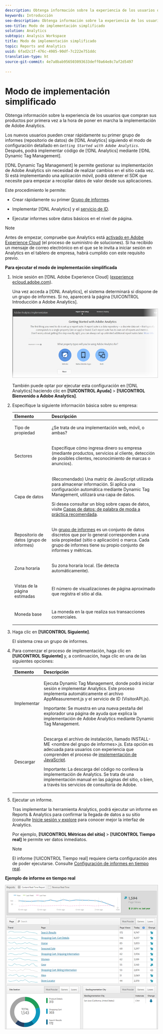 ```yaml
---
description: Obtenga información sobre la experiencia de los usuarios que compran sus productos por primera vez a la hora de poner en marcha la implementación de Adobe Analytics.
keywords: Introducción
seo-description: Obtenga información sobre la experiencia de los usuarios que compran sus productos por primera vez a la hora de poner en marcha la implementación de Adobe Analytics.
seo-title: Modo de implementación simplificado
solution: Analytics
subtopic: Analysis Workspace
title: Modo de implementación simplificado
topic: Reports and Analytics
uuid: 6fad2c1f-476c-4985-90df-7c222e751ddc
translation-type: ht
source-git-commit: 4e7a8bab956503093633deff0a64e8c7af2d5497

---
```



# Modo de implementación simplificado

Obtenga información sobre la experiencia de los usuarios que compran sus productos por primera vez a la hora de poner en marcha la implementación de Adobe Analytics.

<!-- 

<p>https://activation.adobedtm.com/index.php?redirected=1 </p>

 -->

Los nuevos usuarios pueden crear rápidamente su primer grupo de informes (repositorio de datos) de [!DNL Analytics] siguiendo el modo de configuración detallado en *`Getting Started with Adobe Analytics`*. Después, podrá implementar código de [!DNL Analytics] mediante [!DNL Dynamic Tag Management].

[!DNL Dynamic Tag Management] le permite gestionar su implementación de Adobe Analytics sin necesidad de realizar cambios en el sitio cada vez. Si está implementando una aplicación móvil, podrá obtener el SDK que necesite para empezar a recopilar datos de valor desde sus aplicaciones.

Este procedimiento le permite:

* Crear rápidamente su primer [Grupo de informes](https://marketing.adobe.com/resources/help/es_ES/analytics/getting-started/report-suites.html).
* Implementar [!DNL Analytics] y el [servicio de ID](https://marketing.adobe.com/resources/help/es_ES/mcvid/).

* Ejecutar informes sobre datos básicos en el nivel de página.

>[!NOTE]
>
>Antes de empezar, compruebe que Analytics está [activado en Adobe Experience Cloud](https://marketing.adobe.com/resources/help/es_ES/mcloud/core_services.html) (el proceso de suministro de soluciones). Si ha recibido un mensaje de correo electrónico en el que se le invita a iniciar sesión en Analytics en el tablero de empresa, habrá cumplido con este requisito previo.

**Para ejecutar el modo de implementación simplificada**

1. Inicie sesión en [!DNL Adobe Experience Cloud] ([experience ecloud.adobe.com](https://experiencecloud.adobe.com)).

   Una vez acceda a [!DNL Analytics], el sistema determinará si dispone de un grupo de informes. Si no, aparecerá la página [!UICONTROL Introducción a Adobe Analytics].

   ![](assets/analytics-implementation-rs-wizard.png)

   También puede optar por ejecutar esta configuración en [!DNL Analytics] haciendo clic en **[!UICONTROL Ayuda]** &gt; **[!UICONTROL Bienvenido a Adobe Analytics]**.

1. Especifique la siguiente información básica sobre su empresa:

   <table id="table_1741878A1B284CB78D297D531DC703D6"> 
     <thead> 
      <tr> 
       <th colname="col1" class="entry"> Elemento </th> 
       <th colname="col2" class="entry"> Descripción </th> 
      </tr> 
     </thead>
     <tbody> 
      <tr> 
       <td colname="col1"> <p>Tipo de propiedad </p> </td> 
       <td colname="col2"> <p>¿Se trata de una implementación web, móvil, o ambas? </p> </td> 
      </tr> 
      <tr> 
       <td colname="col1"> <p>Sectores </p> </td> 
       <td colname="col2"> <p>Especifique cómo ingresa dinero su empresa (mediante productos, servicios al cliente, detección de posibles clientes, reconocimiento de marcas o anuncios). </p> </td> 
      </tr> 
      <tr> 
       <td colname="col1"> <p>Capa de datos </p> </td> 
       <td colname="col2"> <p>(Recomendado) Una matriz de JavaScript utilizada para almacenar información. Si aplica una configuración automática mediante Dynamic Tag Management, utilizará una capa de datos. </p> <p>Si desea consultar un blog sobre capas de datos, visite <a href="https://blogs.adobe.com/digitalmarketing/analytics/data-layers-buzzword-best-practice/" format="http" scope="external">Capas de datos: de palabra de moda a práctica recomendada</a>. </p> </td> 
      </tr> 
      <tr> 
       <td colname="col1"> <p>Repositorio de datos (grupo de informes) </p> </td> 
       <td colname="col2"> <p> Un <a href="https://marketing.adobe.com/resources/help/es_ES/analytics/getting-started/report-suites.html" format="html" scope="external">grupo de informes</a> es un conjunto de datos discretos que por lo general corresponden a una sola propiedad (sitio o aplicación) o marca. Cada grupo de informes tiene su propio conjunto de informes y métricas. </p> </td> 
      </tr> 
      <tr> 
       <td colname="col1"> <p>Zona horaria </p> </td> 
       <td colname="col2"> <p>Su zona horaria local. (Se detecta automáticamente). </p> </td> 
      </tr> 
      <tr> 
       <td colname="col1"> <p>Vistas de la página estimadas </p> </td> 
       <td colname="col2"> <p>El número de visualizaciones de página aproximado que registra el sitio al día. </p> </td> 
      </tr> 
      <tr> 
       <td colname="col1"> <p>Moneda base </p> </td> 
       <td colname="col2"> <p>La moneda en la que realiza sus transacciones comerciales. </p> </td> 
      </tr> 
     </tbody> 
    </table>

1. Haga clic en **[!UICONTROL Siguiente]**.

   El sistema crea un grupo de informes.

1. Para comenzar el proceso de implementación, haga clic en **[!UICONTROL Siguiente]** y, a continuación, haga clic en una de las siguientes opciones:

   <table id="table_71C7F7B9677346CD8D5130519D32464B"> 
     <thead> 
      <tr> 
       <th colname="col1" class="entry"> Elemento </th> 
       <th colname="col2" class="entry"> Descripción </th> 
      </tr> 
     </thead>
     <tbody> 
      <tr> 
       <td colname="col1"> <p>Implementar </p> </td> 
       <td colname="col2"> <p> Ejecuta <span class="keyword">Dynamic Tag Management</span>, donde podrá iniciar sesión e implementar Analytics. Este proceso implementa automáticamente el archivo <span class="filepath">AppMeasurement.js</span> y el servicio de ID (<span class="filepath">VisitorAPI.js</span>). </p> <p> <p>Importante: Se muestra en una nueva pestaña del explorador una página de ayuda que explica la implementación de <span class="keyword">Adobe Analytics</span> mediante Dynamic Tag Management. </p> </p> </td> 
      </tr> 
      <tr> 
       <td colname="col1"> <p>Descargar </p> </td> 
       <td colname="col2"> <p> Descarga el archivo de instalación, llamado <span class="filepath">INSTALL-ME &lt;nombre del grupo de informes&gt;.js</span>. Esta opción es adecuada para usuarios con experiencia que comprenden el proceso de <a href="https://marketing.adobe.com/resources/help/es_ES/sc/implement/js_implementation.html" format="html" scope="external">implementación de JavaScript</a>. </p> <p> <p>Importante: La descarga del código no conlleva la implementación de <span class="keyword">Analytics</span>. Se trata de una implementación manual en las páginas del sitio, o bien, a través los servicios de consultoría de Adobe. </p> </p> </td> 
      </tr> 
     </tbody> 
    </table>

1. Ejecutar un informe.

   Tras implementar la herramienta Analytics, podrá ejecutar un informe en Reports &amp; Analytics para confirmar la llegada de datos a su sitio (consulte [Inicie sesión y explore](https://marketing.adobe.com/resources/help/es_ES/analytics/getting-started/analytics-navigation.html) para conocer mejor la interfaz de Analytics.

   Por ejemplo, **[!UICONTROL Métricas del sitio]** &gt; **[!UICONTROL Tiempo real]** le permite ver datos inmediatos.

   >[!NOTE]
   >
   >El informe [!UICONTROL Tiempo real] requiere cierta configuración ates de poder ejecutarse. Consulte [Configuración de informes en tiempo real](https://marketing.adobe.com/resources/help/es_ES/reference/t_realtime_admin.html).

**Ejemplo de informe en tiempo real**

![](assets/real-time-report.png)
